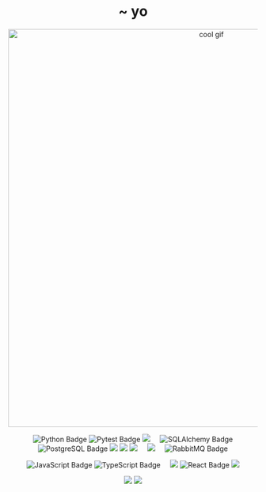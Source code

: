 <h1 align="center">~ yo</h1>  

<p align="center">
  <img src="https://99px.ru/sstorage/86/2017/04/image_861504171236119771230.gif" 
       alt="cool gif"
       width="805px"
       border-radius="20px">
</p>

<p align="center">
  <img src="https://img.shields.io/badge/Python-3776AB?logo=python&logoColor=fff&style=flat-square" alt="Python Badge">
  <img src="https://img.shields.io/badge/Pytest-0A9EDC?logo=pytest&logoColor=fff&style=flat-square" alt="Pytest Badge">
  <img src="https://img.shields.io/badge/FastAPI-009485.svg?logo=fastapi&logoColor=white" />
  &nbsp; &nbsp;
  <img src="https://img.shields.io/badge/SQLAlchemy-D71F00?logo=sqlalchemy&logoColor=fff&style=flat-square" alt="SQLAlchemy Badge">
  <img src="https://img.shields.io/badge/PostgreSQL-4169E1?logo=postgresql&logoColor=fff&style=flat-square" alt="PostgreSQL Badge">
  <img src="https://img.shields.io/badge/Redis-%23DD0031.svg?logo=redis&logoColor=white" />
  <img src="https://img.shields.io/badge/Elastic-005571?logo=elastic&logoColor=fff&style=square" />
  <img src="https://img.shields.io/badge/Firebase-039BE5?logo=Firebase&logoColor=white" />
  &nbsp; &nbsp;
  <img src="https://img.shields.io/badge/Docker-2496ED?logo=docker&logoColor=fff" />
  &nbsp; &nbsp;
  <img src="https://img.shields.io/badge/RabbitMQ-F60?logo=rabbitmq&logoColor=fff&style=flat-square" alt="RabbitMQ Badge">
</p>

<p align="center">
  <img src="https://img.shields.io/badge/JavaScript-F7DF1E?logo=javascript&logoColor=000&style=flat-square" alt="JavaScript Badge">
  <img src="https://img.shields.io/badge/TypeScript-3178C6?logo=typescript&logoColor=fff&style=flat-square" alt="TypeScript Badge">
  &nbsp; &nbsp;
  <img src="https://img.shields.io/badge/Solid-2C4F7C?logo=solid&logoColor=fff" />
  <img src="https://img.shields.io/badge/React-61DAFB?logo=react&logoColor=000&style=flat-square" alt="React Badge">
  <img src="https://img.shields.io/badge/Vite-646CFF?logo=vite&logoColor=fff" />
</p>

<p align="center">
  <img src="https://github-readme-stats.vercel.app/api?username=oshinono&show_icons=true&theme=radical">
  <img src="https://github-readme-stats.vercel.app/api/top-langs/?username=oshinono&layout=donut&theme=radical">
</p>

